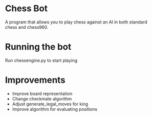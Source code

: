 # Chess Bot
A program that allows you to play chess against an AI in both standard chess and chess960.

# Running the bot
Run chessengine.py to start playing

# Improvements
- Improve board representation
- Change checkmate algorithm
- Adjust generate_legal_moves for king
- Improve algorithm for evaluating positions